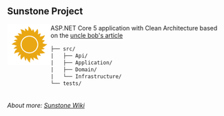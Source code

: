 ## Sunstone Project
<img align="left" width="20%" src="https://github.com/praiakov/sunstone-project/blob/main/sunstone.png">

ASP.NET Core 5 application with Clean Architecture based on the [uncle bob's article](https://blog.cleancoder.com/uncle-bob/2012/08/13/the-clean-architecture.html)


```Directory structure
├── src/                          
|   ├── Api/
|   ├── Application/
|   ├── Domain/
|   └── Infrastructure/       
└── tests/
    
```

###### About more: [Sunstone Wiki](https://github.com/praiakov/sunstone-project/wiki)
